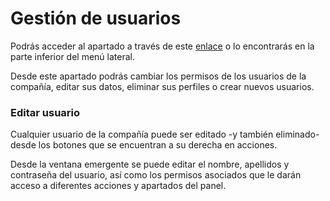 # Gestión de usuarios

Podrás acceder al apartado a través de este [enlace](https://dashboard.transparentcdn.com/user/manager) o lo encontrarás en la parte inferior del menú lateral.

Desde este apartado podrás cambiar los permisos de los usuarios de la compañía, editar sus datos, eliminar sus perfiles o crear nuevos usuarios.

### Editar usuario

Cualquier usuario de la compañía puede ser editado -y también eliminado- desde los botones que se encuentran a su derecha en acciones.

Desde la ventana emergente se puede editar el nombre, apellidos y contraseña del usuario, así como los permisos asociados que le darán acceso a diferentes acciones y apartados del panel.


